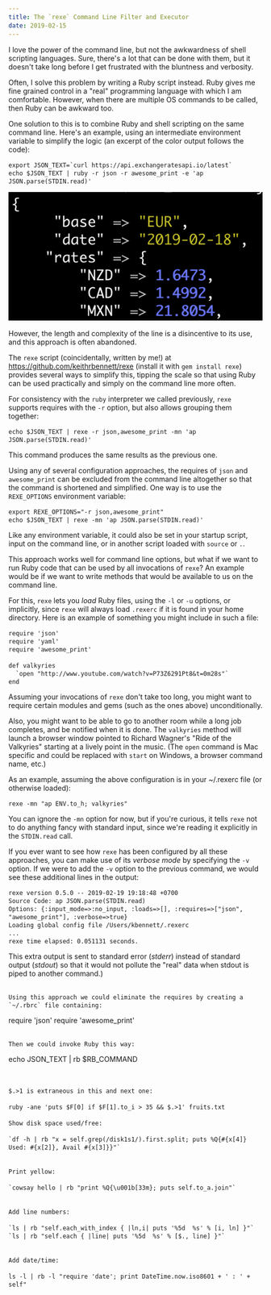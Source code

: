 ```yaml
---
title: The `rexe` Command Line Filter and Executor
date: 2019-02-15
---
```


I love the power of the command line, but not the awkwardness of shell scripting languages. Sure, there's a lot that can be done with them, but it doesn't take long before I get frustrated with the bluntness and verbosity.

Often, I solve this problem by writing a Ruby script instead. Ruby gives me fine grained control in a "real" programming language with which I am comfortable. However, when there are multiple OS commands to be called, then Ruby can be awkward too.

One solution to this is to combine Ruby and shell scripting on the same command line. Here's an example, using an intermediate environment variable to simplify the logic (an excerpt of the color output follows the code):

```
export JSON_TEXT=`curl https://api.exchangeratesapi.io/latest`
echo $JSON_TEXT | ruby -r json -r awesome_print -e 'ap JSON.parse(STDIN.read)'
```

![output of ap](2019-02-15-shot-1.png)

However, the length and complexity of the line is a disincentive to its use, and this approach is often abandoned.

The `rexe` script (coincidentally, written by me!) at https://github.com/keithrbennett/rexe (install it with `gem install rexe`) provides several ways to simplify this, tipping the scale so that using Ruby can be used practically and simply on the command line more often.

For consistency with the `ruby` interpreter we called previously, `rexe` supports requires with the `-r` option, but also allows grouping them together:

```
echo $JSON_TEXT | rexe -r json,awesome_print -mn 'ap JSON.parse(STDIN.read)'
```

This command produces the same results as the previous one.

Using any of several configuration approaches, the requires of `json` and `awesome_print` can be excluded from the command line altogether so that the command is shortened and simplified. One way is to use the `REXE_OPTIONS` environment variable:

```
export REXE_OPTIONS="-r json,awesome_print"
echo $JSON_TEXT | rexe -mn 'ap JSON.parse(STDIN.read)'
```

Like any environment variable, it could also be set in your startup script, input on the command line, or in another script loaded with `source` or `.`.

This approach works well for command line options, but what if we want to run Ruby code that can be used by all invocations of `rexe`? An example would be if we want to write methods that would be available to us on the command line.

For this, `rexe` lets you _load_ Ruby files, using the `-l` or `-u` options, or implicitly, since `rexe` will always load `.rexerc` if it is found in your home directory. Here is an example of something you might include in such a file:

```
require 'json'
require 'yaml'
require 'awesome_print'

def valkyries
  `open "http://www.youtube.com/watch?v=P73Z6291Pt8&t=0m28s"`
end
```

Assuming your invocations of `rexe` don't take too long, you might want to require certain modules and gems (such as the ones above) unconditionally.


Also, you might want to be able to go to another room while a long job completes, and be notified when it is done. The `valkyries` method will launch a browser window pointed to Richard Wagner's "Ride of the Valkyries" starting at a lively point in the music. (The `open` command is Mac specific and could be replaced with `start` on Windows, a browser command name, etc.)

As an example, assuming the above configuration is in your ~/.rexerc file (or otherwise loaded):

```
rexe -mn "ap ENV.to_h; valkyries"
```




You can ignore the `-mn` option for now, but if you're curious, it tells `rexe` not to do anything fancy with standard input, since we're reading it explicitly in the `STDIN.read` call.

If you ever want to see how `rexe` has been configured by all these approaches, you can make use of its _verbose mode_ by specifying the `-v` option. If we were to add the `-v` option to the previous command, we would see these additional lines in the output:
 
```
rexe version 0.5.0 -- 2019-02-19 19:18:48 +0700
Source Code: ap JSON.parse(STDIN.read)
Options: {:input_mode=>:no_input, :loads=>[], :requires=>["json", "awesome_print"], :verbose=>true}
Loading global config file /Users/kbennett/.rexerc
...
rexe time elapsed: 0.051131 seconds.
``` 
 
This extra output is sent to standard error (_stderr_) instead of standard output (_stdout_) so that it would not pollute the "real" data when stdout is piped to another command.)



```

Using this approach we could eliminate the requires by creating a `~/.rbrc` file containing:

```
require 'json'
require 'awesome_print'
``` 

Then we could invoke Ruby this way:

```
echo JSON_TEXT | rb $RB_COMMAND
```


$.>1 is extraneous in this and next one:

ruby -ane 'puts $F[0] if $F[1].to_i > 35 && $.>1' fruits.txt

Show disk space used/free:

`df -h | rb "x = self.grep(/disk1s1/).first.split; puts %Q{#{x[4]} Used: #{x[2]}, Avail #{x[3]}}"`


Print yellow:

`cowsay hello | rb "print %Q{\u001b[33m}; puts self.to_a.join"`


Add line numbers:

`ls | rb "self.each_with_index { |ln,i| puts '%5d  %s' % [i, ln] }"`
`ls | rb "self.each { |line| puts '%5d  %s' % [$., line] }"`


Add date/time:

ls -l | rb -l "require 'date'; print DateTime.now.iso8601 + ' : ' + self"
